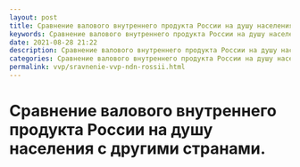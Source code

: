 ```yaml
---
layout: post
title: Сравнение валового внутреннего продукта России на душу населения с другими странами
keywords: Сравнение валового внутреннего продукта России на душу населения с другими странами
date: 2021-08-28 21:22
description: Сравнение валового внутреннего продукта России на душу населения с другими странами
categories: Сравнение валового внутреннего продукта России на душу населения с другими странами
permalink: vvp/sravnenie-vvp-ndn-rossii.html
---
```


# Сравнение валового внутреннего продукта России на душу населения с другими странами.
